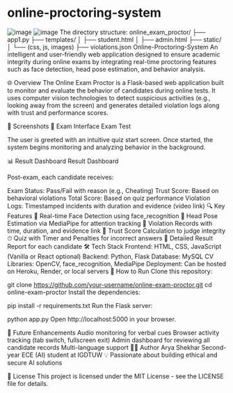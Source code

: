 # online-proctoring-system
![image](https://github.com/user-attachments/assets/c951fea1-79c6-4707-b1ec-f065658d074f)
![image](https://github.com/user-attachments/assets/62367b70-b8d5-4113-bbc5-683f923f6be9)
The directory structure:
online_exam_proctor/
├── app1.py
├── templates/
│   ├── student.html
│   ├── admin.html
├── static/
│   └── (css, js, images)
├── violations.json
Online-Proctoring-System
An intelligent and user-friendly web application designed to ensure academic integrity during online exams by integrating real-time proctoring features such as face detection, head pose estimation, and behavior analysis.

🌐 Overview
The Online Exam Proctor is a Flask-based web application built to monitor and evaluate the behavior of candidates during online tests. It uses computer vision technologies to detect suspicious activities (e.g., looking away from the screen) and generates detailed violation logs along with trust and performance scores.

📸 Screenshots
🧪 Exam Interface
Exam Test

The user is greeted with an intuitive quiz start screen. Once started, the system begins monitoring and analyzing behavior in the background.

📊 Result Dashboard
Result Dashboard

Post-exam, each candidate receives:

Exam Status: Pass/Fail with reason (e.g., Cheating)
Trust Score: Based on behavioral violations
Total Score: Based on quiz performance
Violation Logs: Timestamped incidents with duration and evidence (video link)
🔍 Key Features
🎥 Real-time Face Detection using face_recognition
📐 Head Pose Estimation via MediaPipe for attention tracking
🔗 Violation Records with time, duration, and evidence link
🧠 Trust Score Calculation to judge integrity
⏱ Quiz with Timer and Penalties for incorrect answers
🧾 Detailed Result Report for each candidate
🛠 Tech Stack
Frontend: HTML, CSS, JavaScript (Vanilla or React optional)
Backend: Python, Flask
Database: MySQL
CV Libraries: OpenCV, face_recognition, MediaPipe
Deployment: Can be hosted on Heroku, Render, or local servers
🚀 How to Run
Clone this repository:

git clone https://github.com/your-username/online-exam-proctor.git
cd online-exam-proctor
Install the dependencies:

pip install -r requirements.txt
Run the Flask server:

python app.py
Open http://localhost:5000 in your browser.

📌 Future Enhancements
Audio monitoring for verbal cues
Browser activity tracking (tab switch, fullscreen exit)
Admin dashboard for reviewing all candidate records
Multi-language support
🧑‍💻 Author
Arya Shekhar
Second-year ECE (AI) student at IGDTUW
💡 Passionate about building ethical and secure AI solutions

📃 License
This project is licensed under the MIT License - see the LICENSE file for details. 
